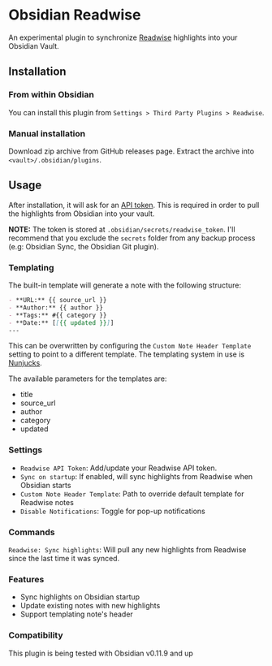 # Obsidian Readwise

An experimental plugin to synchronize [Readwise](https://readwise.io) highlights into your Obsidian Vault.

## Installation

### From within Obsidian

You can install this plugin from `Settings > Third Party Plugins > Readwise`.

### Manual installation

Download zip archive from GitHub releases page. Extract the archive into `<vault>/.obsidian/plugins`.

## Usage

After installation, it will ask for an [API token](https://readwise.io/access_token). This is required in order to pull the highlights from Obsidian into your vault.

**NOTE:** The token is stored at `.obsidian/secrets/readwise_token`. I'll recommend that you exclude the `secrets` folder from any backup process (e.g: Obsidian Sync, the Obsidian Git plugin).

### Templating

The built-in template will generate a note with the following structure:

```markdown
- **URL:** {{ source_url }}
- **Author:** {{ author }}
- **Tags:** #{{ category }}
- **Date:** [[{{ updated }}]]
---
```

This can be overwritten by configuring the `Custom Note Header Template` setting to point to a different template. The templating system in use is [Nunjucks](https://mozilla.github.io/nunjucks/).

The available parameters for the templates are:

- title
- source_url
- author
- category
- updated

### Settings

- `Readwise API Token`: Add/update your Readwise API token.
- `Sync on startup`: If enabled, will sync highlights from Readwise when Obsidian starts
- `Custom Note Header Template`: Path to override default template for Readwise notes
- `Disable Notifications`: Toggle for pop-up notifications

### Commands

`Readwise: Sync highlights`:  Will pull any new highlights from Readwise since the last time it was synced.

### Features

- Sync highlights on Obsidian startup
- Update existing notes with new highlights
- Support templating note's header

### Compatibility

This plugin is being tested with Obsidian v0.11.9 and up
